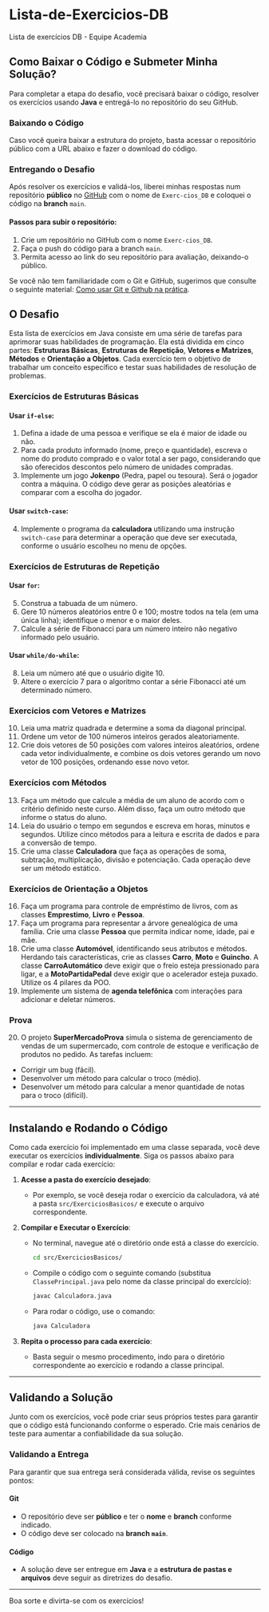 # Lista-de-Exercicios-DB
Lista de exercícios DB - Equipe Academia

## Como Baixar o Código e Submeter Minha Solução?

Para completar a etapa do desafio, você precisará baixar o código, resolver os exercícios usando **Java** e entregá-lo no repositório do seu GitHub.

### Baixando o Código
Caso você queira baixar a estrutura do projeto, basta acessar o repositório público com a URL abaixo e fazer o download do código.

### Entregando o Desafio
Após resolver os exercícios e validá-los, liberei minhas respostas num repositório **público** no [GitHub](https://github.com/limajeferson) com o nome de `Exerc-cios_DB` e coloquei o código na **branch** `main`.

#### Passos para subir o repositório:
1. Crie um repositório no GitHub com o nome `Exerc-cios_DB`.
2. Faça o push do código para a branch `main`.
3. Permita acesso ao link do seu repositório para avaliação, deixando-o público.

Se você não tem familiaridade com o Git e GitHub, sugerimos que consulte o seguinte material: [Como usar Git e Github na prática](https://youtu.be/UBAX-13g8OM).

## O Desafio

Esta lista de exercícios em Java consiste em uma série de tarefas para aprimorar suas habilidades de programação. Ela está dividida em cinco partes: **Estruturas Básicas**, **Estruturas de Repetição**, **Vetores e Matrizes**, **Métodos** e **Orientação a Objetos**. Cada exercício tem o objetivo de trabalhar um conceito específico e testar suas habilidades de resolução de problemas.

### Exercícios de Estruturas Básicas

#### Usar `if-else`:
1. Defina a idade de uma pessoa e verifique se ela é maior de idade ou não.
2. Para cada produto informado (nome, preço e quantidade), escreva o nome do produto comprado e o valor total a ser pago, considerando que são oferecidos descontos pelo número de unidades compradas.
3. Implemente um jogo **Jokenpo** (Pedra, papel ou tesoura). Será o jogador contra a máquina. O código deve gerar as posições aleatórias e comparar com a escolha do jogador.

#### Usar `switch-case`:
4. Implemente o programa da **calculadora** utilizando uma instrução `switch-case` para determinar a operação que deve ser executada, conforme o usuário escolheu no menu de opções.

### Exercícios de Estruturas de Repetição

#### Usar `for`:
5. Construa a tabuada de um número.
6. Gere 10 números aleatórios entre 0 e 100; mostre todos na tela (em uma única linha); identifique o menor e o maior deles.
7. Calcule a série de Fibonacci para um número inteiro não negativo informado pelo usuário.

#### Usar `while/do-while`:
8. Leia um número até que o usuário digite 10.
9. Altere o exercício 7 para o algoritmo contar a série Fibonacci até um determinado número.

### Exercícios com Vetores e Matrizes

10. Leia uma matriz quadrada e determine a soma da diagonal principal.
11. Ordene um vetor de 100 números inteiros gerados aleatoriamente.
12. Crie dois vetores de 50 posições com valores inteiros aleatórios, ordene cada vetor individualmente, e combine os dois vetores gerando um novo vetor de 100 posições, ordenando esse novo vetor.

### Exercícios com Métodos

13. Faça um método que calcule a média de um aluno de acordo com o critério definido neste curso. Além disso, faça um outro método que informe o status do aluno.
14. Leia do usuário o tempo em segundos e escreva em horas, minutos e segundos. Utilize cinco métodos para a leitura e escrita de dados e para a conversão de tempo.
15. Crie uma classe **Calculadora** que faça as operações de soma, subtração, multiplicação, divisão e potenciação. Cada operação deve ser um método estático.

### Exercícios de Orientação a Objetos

16. Faça um programa para controle de empréstimo de livros, com as classes **Emprestimo**, **Livro** e **Pessoa**.
17. Faça um programa para representar a árvore genealógica de uma família. Crie uma classe **Pessoa** que permita indicar nome, idade, pai e mãe.
18. Crie uma classe **Automóvel**, identificando seus atributos e métodos. Herdando tais características, crie as classes **Carro**, **Moto** e **Guincho**. A classe **CarroAutomático** deve exigir que o freio esteja pressionado para ligar, e a **MotoPartidaPedal** deve exigir que o acelerador esteja puxado. Utilize os 4 pilares da POO.
19. Implemente um sistema de **agenda telefônica** com interações para adicionar e deletar números.

### Prova

20. O projeto **SuperMercadoProva** simula o sistema de gerenciamento de vendas de um supermercado, com controle de estoque e verificação de produtos no pedido. As tarefas incluem:
- Corrigir um bug (fácil).
- Desenvolver um método para calcular o troco (médio).
- Desenvolver um método para calcular a menor quantidade de notas para o troco (difícil).

---

## Instalando e Rodando o Código

Como cada exercício foi implementado em uma classe separada, você deve executar os exercícios **individualmente**. Siga os passos abaixo para compilar e rodar cada exercício:

1. **Acesse a pasta do exercício desejado**:
    - Por exemplo, se você deseja rodar o exercício da calculadora, vá até a pasta `src/ExerciciosBasicos/` e execute o arquivo correspondente.

2. **Compilar e Executar o Exercício**:
    - No terminal, navegue até o diretório onde está a classe do exercício.
      ```bash
      cd src/ExerciciosBasicos/
      ```
    - Compile o código com o seguinte comando (substitua `ClassePrincipal.java` pelo nome da classe principal do exercício):
      ```bash
      javac Calculadora.java
      ```
    - Para rodar o código, use o comando:
      ```bash
      java Calculadora
      ```

3. **Repita o processo para cada exercício**:
    - Basta seguir o mesmo procedimento, indo para o diretório correspondente ao exercício e rodando a classe principal.

---

## Validando a Solução

Junto com os exercícios, você pode criar seus próprios testes para garantir que o código está funcionando conforme o esperado. Crie mais cenários de teste para aumentar a confiabilidade da sua solução.

### Validando a Entrega

Para garantir que sua entrega será considerada válida, revise os seguintes pontos:

#### Git
- O repositório deve ser **público** e ter o **nome** e **branch** conforme indicado.
- O código deve ser colocado na **branch `main`**.

#### Código
- A solução deve ser entregue em **Java** e a **estrutura de pastas e arquivos** deve seguir as diretrizes do desafio.

---

Boa sorte e divirta-se com os exercícios!
